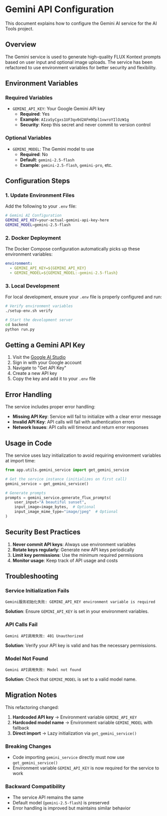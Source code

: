 # Gemini API Configuration

This document explains how to configure the Gemini AI service for the AI Tools project.

## Overview

The Gemini service is used to generate high-quality FLUX Kontext prompts based on user input and optional image uploads. The service has been refactored to use environment variables for better security and flexibility.

## Environment Variables

### Required Variables

- `GEMINI_API_KEY`: Your Google Gemini API key
  - **Required**: Yes
  - **Example**: `AIzaSyCgxs1UF3qv0d2AFm9Opl1vwroYIlOzW1g`
  - **Security**: Keep this secret and never commit to version control

### Optional Variables

- `GEMINI_MODEL`: The Gemini model to use
  - **Required**: No
  - **Default**: `gemini-2.5-flash`
  - **Example**: `gemini-2.5-flash`, `gemini-pro`, etc.

## Configuration Steps

### 1. Update Environment Files

Add the following to your `.env` file:

```bash
# Gemini AI Configuration
GEMINI_API_KEY=your-actual-gemini-api-key-here
GEMINI_MODEL=gemini-2.5-flash
```

### 2. Docker Deployment

The Docker Compose configuration automatically picks up these environment variables:

```yaml
environment:
  - GEMINI_API_KEY=${GEMINI_API_KEY}
  - GEMINI_MODEL=${GEMINI_MODEL:-gemini-2.5-flash}
```

### 3. Local Development

For local development, ensure your `.env` file is properly configured and run:

```bash
# Verify environment variables
./setup-env.sh verify

# Start the development server
cd backend
python run.py
```

## Getting a Gemini API Key

1. Visit the [Google AI Studio](https://aistudio.google.com/)
2. Sign in with your Google account
3. Navigate to "Get API Key"
4. Create a new API key
5. Copy the key and add it to your `.env` file

## Error Handling

The service includes proper error handling:

- **Missing API Key**: Service will fail to initialize with a clear error message
- **Invalid API Key**: API calls will fail with authentication errors
- **Network Issues**: API calls will timeout and return error responses

## Usage in Code

The service uses lazy initialization to avoid requiring environment variables at import time:

```python
from app.utils.gemini_service import get_gemini_service

# Get the service instance (initializes on first call)
gemini_service = get_gemini_service()

# Generate prompts
prompts = gemini_service.generate_flux_prompts(
    user_input="A beautiful sunset",
    input_image=image_bytes,  # Optional
    input_image_mime_type="image/jpeg"  # Optional
)
```

## Security Best Practices

1. **Never commit API keys**: Always use environment variables
2. **Rotate keys regularly**: Generate new API keys periodically
3. **Limit key permissions**: Use the minimum required permissions
4. **Monitor usage**: Keep track of API usage and costs

## Troubleshooting

### Service Initialization Fails

```
Gemini服务初始化失败: GEMINI_API_KEY environment variable is required
```

**Solution**: Ensure `GEMINI_API_KEY` is set in your environment variables.

### API Calls Fail

```
Gemini API调用失败: 401 Unauthorized
```

**Solution**: Verify your API key is valid and has the necessary permissions.

### Model Not Found

```
Gemini API调用失败: Model not found
```

**Solution**: Check that `GEMINI_MODEL` is set to a valid model name.

## Migration Notes

This refactoring changed:

1. **Hardcoded API key** → Environment variable `GEMINI_API_KEY`
2. **Hardcoded model name** → Environment variable `GEMINI_MODEL` with fallback
3. **Direct import** → Lazy initialization via `get_gemini_service()`

### Breaking Changes

- Code importing `gemini_service` directly must now use `get_gemini_service()`
- Environment variable `GEMINI_API_KEY` is now required for the service to work

### Backward Compatibility

- The service API remains the same
- Default model (`gemini-2.5-flash`) is preserved
- Error handling is improved but maintains similar behavior
